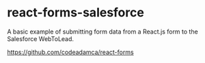 # react-forms-salesforce

A basic example of submitting form data from a React.js form to the Salesforce WebToLead.

https://github.com/codeadamca/react-forms
